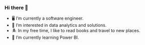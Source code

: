 ### Hi there 👋

- 🖥️ I’m currently a software engineer.
- 👀 I’m interested in data analytics and solutions.
- 🏝️ In my free time, I like to read books and travel to new places.
- 🌱 I’m currently learning Power BI.
